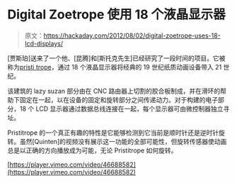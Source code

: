 # Digital Zoetrope 使用 18 个液晶显示器

> 原文：<https://hackaday.com/2012/08/02/digital-zoetrope-uses-18-lcd-displays/>

[贾斯珀]送来了一个他、[昆腾]和[斯托克先生]已经研究了一段时间的项目。它被称为[pristi trope](http://vimeo.com/46688582)，通过 18 个液晶显示器将经典的 19 世纪纸质动画设备带入 21 世纪。

该建筑的 lazy suzan 部分由在 CNC 路由器上切割的胶合板制成，并在滑环的帮助下固定在一起，以在设备的固定和旋转部分之间传递动力。对于构建的电子部分，18 个 LCD 显示器通过数据总线连接在一起，每个显示器可由微控制器独立寻址。

Pristitrope 的一个真正有趣的特性是它能够检测到它当前是顺时针还是逆时针旋转。虽然[Quinten]的视频没有展示这一功能的全部可能性，但旋转传感器使动画总是以正确的方向播放成为可能，无论 Pristitrope 如何旋转。

[https://player.vimeo.com/video/46688582](https://player.vimeo.com/video/46688582)